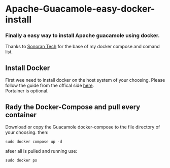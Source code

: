 # Apache-Guacamole-easy-docker-install
### Finally a easy way to install Apache guacamole using docker. <br />
Thanks to [Sonoran Tech](https://www.youtube.com/@SonoranTech-hf5hf) for the base of my docker compose and comand list.


## Install Docker
First wee need to install docker on the host system of your choosing. Please follow the guide from the offical side [here](https://docs.docker.com/engine/install/).<br />
Portainer is optional.

## Rady the Docker-Compose and pull every container
Download or copy the Guacamole docker-compose to the file directory of your choosing. then:

```
sudo docker compose up -d
```

afeer all is pulled and running use:

```
sudo docker ps
```
